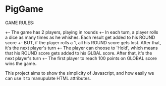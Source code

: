 # PigGame

GAME RULES:

+- The game has 2 players, playing in rounds
+- In each turn, a player rolls a dice as many times as he whishes. Each result get added to his ROUND score
+- BUT, if the player rolls a 1, all his ROUND score gets lost. After that, it's the next player's turn
+- The player can choose to 'Hold', which means that his ROUND score gets added to his GLBAL score. After that, it's the next player's turn
+- The first player to reach 100 points on GLOBAL score wins the game..

This project aims to show the simplicity of Javascript, and how easily we can use it to manupulate HTML attributes.
